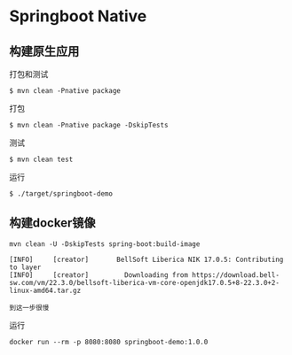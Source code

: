 # Springboot Native

## 构建原生应用

打包和测试

``` 
$ mvn clean -Pnative package
```

打包

``` 
$ mvn clean -Pnative package -DskipTests
```

测试

```
$ mvn clean test
```

运行

```
$ ./target/springboot-demo
```

## 构建docker镜像

```
mvn clean -U -DskipTests spring-boot:build-image

[INFO]     [creator]       BellSoft Liberica NIK 17.0.5: Contributing to layer
[INFO]     [creator]         Downloading from https://download.bell-sw.com/vm/22.3.0/bellsoft-liberica-vm-core-openjdk17.0.5+8-22.3.0+2-linux-amd64.tar.gz

到这一步很慢
```

运行

```
docker run --rm -p 8080:8080 springboot-demo:1.0.0
```

